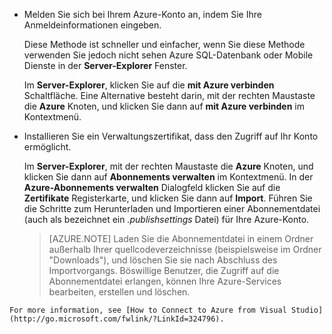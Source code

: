 
   * Melden Sie sich bei Ihrem Azure-Konto an, indem Sie Ihre Anmeldeinformationen eingeben.

     Diese Methode ist schneller und einfacher, wenn Sie diese Methode verwenden Sie jedoch nicht sehen Azure SQL-Datenbank oder Mobile Dienste in der **Server-Explorer** Fenster.

     Im **Server-Explorer**, klicken Sie auf die **mit Azure verbinden** Schaltfläche. Eine Alternative besteht darin, mit der rechten Maustaste die **Azure** Knoten, und klicken Sie dann auf **mit Azure verbinden** im Kontextmenü.

   * Installieren Sie ein Verwaltungszertifikat, dass den Zugriff auf Ihr Konto ermöglicht.

     Im **Server-Explorer**, mit der rechten Maustaste die **Azure** Knoten, und klicken Sie dann auf **Abonnements verwalten** im Kontextmenü. In der **Azure-Abonnements verwalten** Dialogfeld klicken Sie auf die **Zertifikate** Registerkarte, und klicken Sie dann auf **Import**. Führen Sie die Schritte zum Herunterladen und Importieren einer Abonnementdatei (auch als bezeichnet ein *.publishsettings* Datei) für Ihre Azure-Konto.

     > [AZURE.NOTE] Laden Sie die Abonnementdatei in einem Ordner außerhalb Ihrer quellcodeverzeichnisse (beispielsweise im Ordner "Downloads"), und löschen Sie sie nach Abschluss des Importvorgangs. Böswillige Benutzer, die Zugriff auf die Abonnementdatei erlangen, können Ihre Azure-Services bearbeiten, erstellen und löschen.

    For more information, see [How to Connect to Azure from Visual Studio](http://go.microsoft.com/fwlink/?LinkId=324796).


